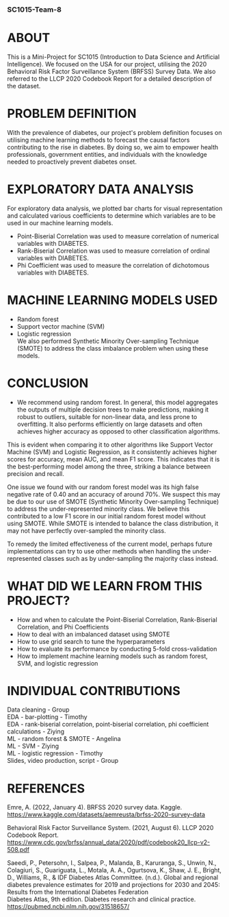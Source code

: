 ### SC1015-Team-8

# ABOUT <br>
This is a Mini-Project for SC1015 (Introduction to Data Science and Artificial Intelligence). We focused on the USA for our project, utilising the 2020 Behavioral Risk Factor Surveillance System (BRFSS) Survey Data. We also referred to the LLCP 2020 Codebook Report for a detailed description of the dataset.

# PROBLEM DEFINITION  <br>
With the prevalence of diabetes, our project's problem definition focuses on utilising machine learning methods to forecast the causal factors contributing to the rise in diabetes. By doing so, we aim to empower health professionals, government entities, and individuals with the knowledge needed to proactively prevent diabetes onset. 

# EXPLORATORY DATA ANALYSIS <br>
For exploratory data analysis, we plotted bar charts for visual representation and calculated various coefficients to determine which variables are to be used in our machine learning models. 
- Point-Biserial Correlation was used to measure correlation of numerical variables with DIABETES. 
- Rank-Biserial Correlation was used to measure correlation of ordinal variables with DIABETES. 
- Phi Coefficient was used to measure the correlation of dichotomous variables with DIABETES.

# MACHINE LEARNING MODELS USED <br>
- Random forest <br>
- Support vector machine (SVM) <br>
- Logistic regression <br>
We also performed Synthetic Minority Over-sampling Technique (SMOTE) to address the class imbalance problem when using these models. <br>

# CONCLUSION <br>
- We recommend using random forest. 
In general, this model aggregates the outputs of multiple decision trees to make predictions, making it robust to outliers, suitable for non-linear data, and less prone to overfitting. It also performs efficiently on large datasets and often achieves higher accuracy as opposed to other classification algorithms.

This is evident when comparing it to other algorithms like Support Vector Machine (SVM) and Logistic Regression, as it consistently achieves higher scores for accuracy, mean AUC, and mean F1 score. This indicates that it is the best-performing model among the three, striking a balance between precision and recall.

One issue we found with our random forest model was its high false negative rate of 0.40 and an accuracy of around 70%. We suspect this may be due to our use of SMOTE (Synthetic Minority Over-sampling Technique) to address the under-represented minority class. We believe this contributed to a low F1 score in our initial random forest model without using SMOTE. While SMOTE is intended to balance the class distribution, it may not have perfectly over-sampled the minority class.

To remedy the limited effectiveness of the current model, perhaps future implementations can try to use other methods when handling the under-represented classes such as by under-sampling the majority class instead.


# WHAT DID WE LEARN FROM THIS PROJECT? <br>
- How and when to calculate the Point-Biserial Correlation, Rank-Biserial Correlation, and Phi Coefficients
- How to deal with an imbalanced dataset using SMOTE
- How to use grid search to tune the hyperparameters
- How to evaluate its performance by conducting 5-fold cross-validation
- How to implement machine learning models such as random forest, SVM, and logistic regression


# INDIVIDUAL CONTRIBUTIONS <br>
Data cleaning - Group <br>
EDA - bar-plotting - Timothy <br>
EDA - rank-biserial correlation, point-biserial correlation, phi coefficient calculations - Ziying <br>
ML - random forest & SMOTE - Angelina <br>
ML - SVM - Ziying <br>
ML - logistic regression - Timothy <br>
Slides, video production, script - Group <br>



# REFERENCES <br>
Emre, A. (2022, January 4). BRFSS 2020 survey data. Kaggle. https://www.kaggle.com/datasets/aemreusta/brfss-2020-survey-data <br>

Behavioral Risk Factor Surveillance System. (2021, August 6). LLCP 2020 Codebook Report. https://www.cdc.gov/brfss/annual_data/2020/pdf/codebook20_llcp-v2-508.pdf <br>

Saeedi, P., Petersohn, I., Salpea, P., Malanda, B., Karuranga, S., Unwin, N., Colagiuri, S., Guariguata, L., Motala, A. A., Ogurtsova, K., Shaw, J. E., Bright, D., Williams, R., & IDF Diabetes Atlas Committee. (n.d.). Global and regional diabetes prevalence estimates for 2019 and projections for 2030 and 2045: Results from the International Diabetes Federation <br> Diabetes Atlas, 9th edition. Diabetes research and clinical practice. https://pubmed.ncbi.nlm.nih.gov/31518657/ <br>

